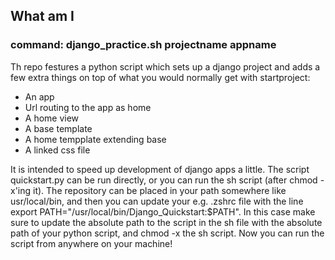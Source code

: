 ## What am I

### command: django_practice.sh projectname appname

Th repo festures a python script which sets up a django project and adds a few extra things on top of what you would normally get with startproject:

- An app
- Url routing to the app as home
- A home view
- A base template
- A home tempplate extending base
- A linked css file

It is intended to speed up development of django apps a little.  The script quickstart.py can be run directly, or you can run the sh script (after chmod -x'ing it).  The repository can be placed in your path somewhere like usr/local/bin, and then you can update your e.g. .zshrc file with the line export PATH="/usr/local/bin/Django_Quickstart:$PATH".  In this case make sure to update the absolute path to the script in the sh file with the absolute path of your python script, and chmod -x the sh script.  Now you can run the script from anywhere on your machine!
